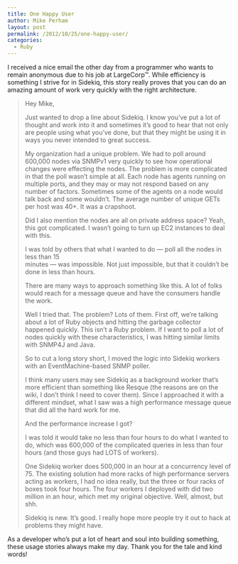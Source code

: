 ```yaml
---
title: One Happy User
author: Mike Perham
layout: post
permalink: /2012/10/25/one-happy-user/
categories:
  - Ruby
---
```

I received a nice email the other day from a programmer who wants to remain anonymous due to his job at LargeCorp™. While efficiency is something I strive for in Sidekiq, this story really proves that you can do an amazing amount of work very quickly with the right architecture.

> Hey Mike,
> 
> Just wanted to drop a line about Sidekiq. I know you&#8217;ve put a lot of thought and work into it and sometimes it&#8217;s good to hear that not only are people using what you&#8217;ve done, but that they might be using it in ways you never intended to great success.
> 
> My organization had a unique problem. We had to poll around 600,000 nodes via SNMPv1 very quickly to see how operational changes were effecting the nodes. The problem is more complicated in that the poll wasn&#8217;t simple at all. Each node has agents running on multiple ports, and they may or may not respond based on any number of factors. Sometimes some of the agents on a node would talk back and some wouldn&#8217;t. The average number of unique GETs per host was 40+. It was a crapshoot.
> 
> Did I also mention the nodes are all on private address space? Yeah, this got complicated. I wasn&#8217;t going to turn up EC2 instances to deal with this.
> 
> I was told by others that what I wanted to do &mdash; poll all the nodes in less than 15  
> minutes &mdash; was impossible. Not just impossible, but that it couldn&#8217;t be done in less than hours.
> 
> There are many ways to approach something like this. A lot of folks would reach for a message queue and have the consumers handle the work.
> 
> Well I tried that. The problem? Lots of them. First off, we&#8217;re talking about a lot of Ruby objects and hitting the garbage collector happened quickly. This isn&#8217;t a Ruby problem. If I want to poll a lot of nodes quickly with these characteristics, I was hitting similar limits with SNMP4J and Java.
> 
> So to cut a long story short, I moved the logic into Sidekiq workers with an EventMachine-based SNMP poller.
> 
> I think many users may see Sidekiq as a background worker that&#8217;s more efficient than something like Resque (the reasons are on the wiki, I don&#8217;t think I need to cover them). Since I approached it with a different mindset, what I saw was a high performance message queue that did all the hard work for me.
> 
> And the performance increase I got?
> 
> I was told it would take no less than four hours to do what I wanted to do, which was 600,000 of the complicated queries in less than four hours (and those guys had LOTS of workers).
> 
> One Sidekiq worker does 500,000 in an hour at a concurrency level of 75. The existing solution had more racks of high performance servers acting as workers, I had no idea really, but the three or four racks of boxes took four hours. The four workers I deployed with did two million in an hour, which met my original objective. Well, almost, but shh.
> 
> Sidekiq is new. It&#8217;s good. I really hope more people try it out to hack at problems they might have. 

As a developer who&#8217;s put a lot of heart and soul into building something, these usage stories always make my day. Thank you for the tale and kind words!